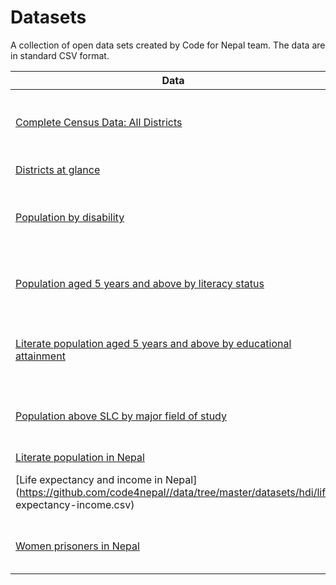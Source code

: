 # Datasets


A collection of open data sets created by Code for Nepal team. The data are in standard CSV format.


| Data | Source |Year|
|------|--------|----|
|[Complete Census Data: All Districts](https://github.com/Code4Nepal/census-data/)| National Population and Housing Census (PDF) | 2011 |
|[Districts at glance](https://github.com/code4nepal/data/commit/a093d40870d0d4e87e18c026501a0947fc093d6c)|Nepal Census|2011|
| [Population by disability](https://github.com/code4nepal/data/tree/master/datasets/census/population_disability.csv)   |  National Population and Housing Census (PDF)|2011|
|[Population aged 5 years and above by literacy status](https://github.com/code4nepal/data/tree/master/datasets/census/literacy_above_five.csv) |National Population and Housing Census (PDF) | 2011 |
|[Literate population aged 5 years and above by educational attainment](https://github.com/code4nepal/data/tree/master/datasets/census/population_education_level.csv) |National Population and Housing Census (PDF) | 2011 |
|[Population above SLC by major field of study](https://github.com/code4nepal/data/tree/master/datasets/census/population_field_of_study.csv) |National Population and Housing Census (PDF) | 2011 |
| [Literate population in Nepal](https://github.com/code4nepal//data/tree/master/datasets/unesco/literacy-rates.csv)|UNESCO | 2013 |
| [Life expectancy and income in Nepal](https://github.com/code4nepal//data/tree/master/datasets/hdi/life expectancy-income.csv)   |  Human Development Report 2014 (PDF) | 2014 |
|[Women prisoners in Nepal](https://docs.google.com/spreadsheets/d/1mE514ye1EAOqxO2xiWTmdqhPpoxR9nAst03Gc4r9dvg/pubhtml)|International Centre for Prison Studies|2015|

